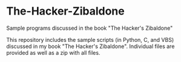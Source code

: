 # The-Hacker-Zibaldone
Sample programs discussed in the book "The Hacker's Zibaldone"

This repository includes the sample scripts (in Python, C, and VBS) discussed in my book "The Hacker's Zibaldone". Individual files are provided as well as a zip with all files.

